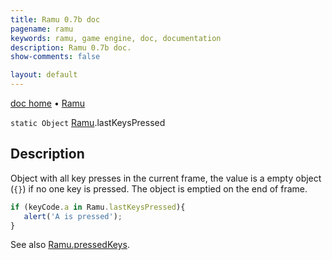 ```yaml
---
title: Ramu 0.7b doc
pagename: ramu
keywords: ramu, game engine, doc, documentation
description: Ramu 0.7b doc.
show-comments: false

layout: default
---
```

[doc home](home) &#8226; [Ramu](../)  

``static Object`` [Ramu](Ramu).lastKeysPressed

## Description
Object with all key presses in the current frame, the value is a empty object (``{}``) if no one key is pressed. The object is emptied on the end of frame.  
```javascript
if (keyCode.a in Ramu.lastKeysPressed){
   alert('A is pressed');
}
```
See also [Ramu.pressedKeys](Ramu.pressedKeys).